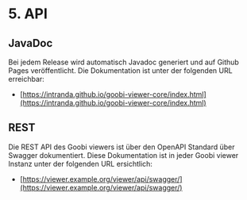 # 5. API

## JavaDoc

Bei jedem Release wird automatisch Javadoc generiert und auf Github Pages veröffentlicht. Die Dokumentation ist unter der folgenden URL erreichbar:

* [https://intranda.github.io/goobi-viewer-core/index.html](https://intranda.github.io/goobi-viewer-core/index.html)

## REST

Die REST API des Goobi viewers ist über den OpenAPI Standard über Swagger dokumentiert. Diese Dokumentation ist in jeder Goobi viewer Instanz unter der folgenden URL ersichtlich:

* [https://viewer.example.org/viewer/api/swagger/](https://viewer.example.org/viewer/api/swagger/)

